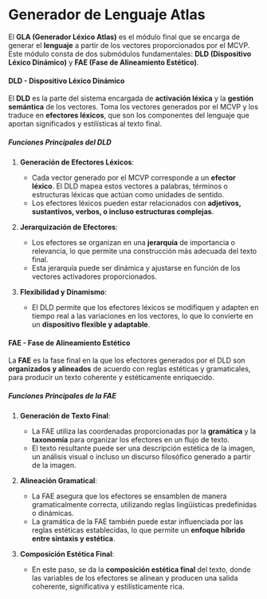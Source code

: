 # Generador de Lenguaje Atlas

El **GLA (Generador Léxico Atlas)** es el módulo final que se encarga de generar el **lenguaje** a partir de los vectores proporcionados por el MCVP. Este módulo consta de dos submódulos fundamentales: **DLD (Dispositivo Léxico Dinámico)** y **FAE (Fase de Alineamiento Estético)**.

#### DLD - Dispositivo Léxico Dinámico

El **DLD** es la parte del sistema encargada de **activación léxica** y la **gestión semántica** de los vectores. Toma los vectores generados por el MCVP y los traduce en **efectores léxicos**, que son los componentes del lenguaje que aportan significados y estilísticas al texto final.

##### Funciones Principales del DLD

1. **Generación de Efectores Léxicos**:
   - Cada vector generado por el MCVP corresponde a un **efector léxico**. El DLD mapea estos vectores a palabras, términos o estructuras léxicas que actúan como unidades de sentido.
   - Los efectores léxicos pueden estar relacionados con **adjetivos, sustantivos, verbos, o incluso estructuras complejas**.

2. **Jerarquización de Efectores**:
   - Los efectores se organizan en una **jerarquía** de importancia o relevancia, lo que permite una construcción más adecuada del texto final.
   - Esta jerarquía puede ser dinámica y ajustarse en función de los vectores activadores proporcionados.

3. **Flexibilidad y Dinamismo**:
   - El DLD permite que los efectores léxicos se modifiquen y adapten en tiempo real a las variaciones en los vectores, lo que lo convierte en un **dispositivo flexible y adaptable**.

#### FAE - Fase de Alineamiento Estético

La **FAE** es la fase final en la que los efectores generados por el DLD son **organizados y alineados** de acuerdo con reglas estéticas y gramaticales, para producir un texto coherente y estéticamente enriquecido.

##### Funciones Principales de la FAE

1. **Generación de Texto Final**:
   - La FAE utiliza las coordenadas proporcionadas por la **gramática** y la **taxonomía** para organizar los efectores en un flujo de texto.
   - El texto resultante puede ser una descripción estética de la imagen, un análisis visual o incluso un discurso filosófico generado a partir de la imagen.

2. **Alineación Gramatical**:
   - La FAE asegura que los efectores se ensamblen de manera gramaticalmente correcta, utilizando reglas lingüísticas predefinidas o dinámicas.
   - La gramática de la FAE también puede estar influenciada por las reglas estéticas establecidas, lo que permite un **enfoque híbrido entre sintaxis y estética**.

3. **Composición Estética Final**:
   - En este paso, se da la **composición estética final** del texto, donde las variables de los efectores se alinean y producen una salida coherente, significativa y estilísticamente rica.

